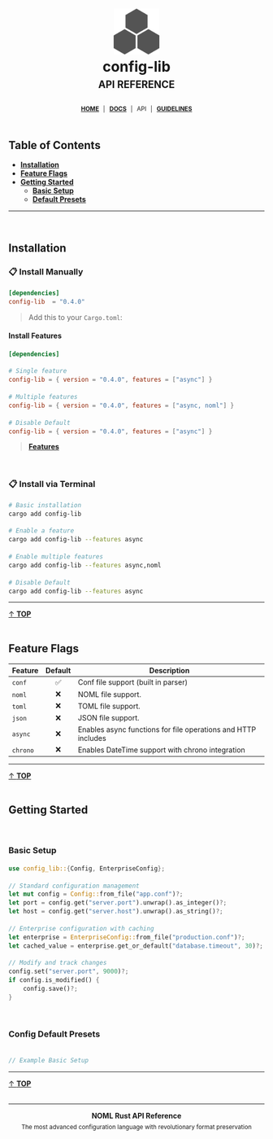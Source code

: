<h1 align="center">
    <img width="90px" height="auto" src="https://raw.githubusercontent.com/jamesgober/jamesgober/main/media/icons/hexagon-3.svg" alt="Triple Hexagon">
    <br><b>config-lib</b><br>
    <sub><sup>API REFERENCE</sup></sub>
</h1>
<div align="center">
    <sup>
        <a href="../README.md" title="Project Home"><b>HOME</b></a>
        <span>&nbsp;│&nbsp;</span>
        <a href="./README.md" title="Documentation"><b>DOCS</b></a>
        <span>&nbsp;│&nbsp;</span>
        <span>API</span>
        <span>&nbsp;│&nbsp;</span>
        <a href="./GUIDELINES.md" title="Developer Guidelines"><b>GUIDELINES</b></a>
    </sup>
</div>

<br>

## Table of Contents
- **[Installation](#installation)**
- **[Feature Flags](#feature-flags)**
- **[Getting Started](#getting-started)**
  - **[Basic Setup](#basic-setup)**
  - **[Default Presets](#default-presets)**

<hr>
<br>

<h2 id="installation">Installation</h2>


### 📋 Install Manually
```toml
[dependencies]
config-lib  = "0.4.0"
```
> Add this to your `Cargo.toml`:


#### Install Features
```toml
[dependencies]

# Single feature
config-lib = { version = "0.4.0", features = ["async"] }

# Multiple features
config-lib = { version = "0.4.0", features = ["async, noml"] }

# Disable Default
config-lib = { version = "0.4.0", features = ["async"] }
```
> **[Features](#feature-flags)**

<br>


### 📋 Install via Terminal
```bash
# Basic installation
cargo add config-lib

# Enable a feature
cargo add config-lib --features async

# Enable multiple features
cargo add config-lib --features async,noml

# Disable Default
cargo add config-lib --features async
```




<hr>
<a href="#top">&uarr; <b>TOP</b></a>
<br>
<br>

<h2 id="feature-flags">Feature Flags</h2>

| Feature               | Default | Description |
|-----------------------|:-------:|---------------------------------------------------------------|
| `conf`                |  ✅     | Conf file support (built in parser)                           |
| `noml`                |  ❌     | NOML file support.                                            |
| `toml`                |  ❌     | TOML file support.                                            |
| `json`                |  ❌     | JSON file support.                                            |
| `async`               |  ❌     | Enables async functions for file operations and HTTP includes | 
| `chrono`              |  ❌     | Enables DateTime support with chrono integration              |

<hr>
<a href="#top">&uarr; <b>TOP</b></a>
<br>
<br>

<h2 id="getting-started">Getting Started</h2>

<br>

<h3 id="basic-setup">Basic Setup</h3>

```rust
use config_lib::{Config, EnterpriseConfig};

// Standard configuration management
let mut config = Config::from_file("app.conf")?;
let port = config.get("server.port").unwrap().as_integer()?;
let host = config.get("server.host").unwrap().as_string()?;

// Enterprise configuration with caching
let enterprise = EnterpriseConfig::from_file("production.conf")?;
let cached_value = enterprise.get_or_default("database.timeout", 30)?;

// Modify and track changes
config.set("server.port", 9000)?;
if config.is_modified() {
    config.save()?;
}

```

<br>

<h3 id="default-presets">Config Default Presets</h3>

```rust

// Example Basic Setup

```


<hr>
<a href="#top">&uarr; <b>TOP</b></a>
<br>
<br>

---

<div align="center">
    <b>NOML Rust API Reference</b><br>
    <sub>The most advanced configuration language with revolutionary format preservation</sub>
</div>